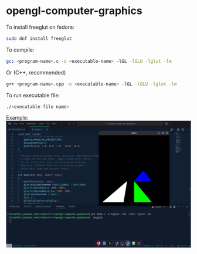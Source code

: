 # opengl-computer-graphics
To install freeglut on fedora:
``` bash
sudo dnf install freeglut
```

To compile:   
``` bash
gcc <program-name>.c -o <executable-name> -lGL -lGLU -lglut -lm
```
Or (C++, recommended)
``` bash
g++ <program-name>.cpp -o <executable-name> -lGL -lGLU -lglut -lm
```

To run executable file:
``` bash
./<executable file name>
```

Example:
<img src="./images/snap-compile-run.png" alt="compile and run"></img>


